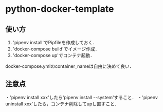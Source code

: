 # python-docker-template

## 使い方
1. 'pipenv install'でPipfileを作成しておく．
2. 'docker-compose build'でイメージ作成．
3. 'docker-compose up'でコンテナ起動．

docker-compose.ymlのcontainer_nameは自由に決めて良い．

## 注意点
・'pipenv install xxx'したら'pipenv install --system'すること．
・'pipenv uninstall xxx'したら，コンテナ削除してupし直すこと．




